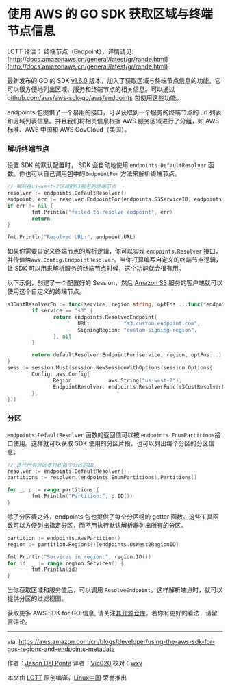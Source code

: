 使用 AWS 的 GO SDK 获取区域与终端节点信息
============================================================

LCTT 译注： 终端节点（Endpoint），详情请见: [http://docs.amazonaws.cn/general/latest/gr/rande.html](http://docs.amazonaws.cn/general/latest/gr/rande.html)

最新发布的 GO 的 SDK [v1.6.0][1] 版本，加入了获取区域与终端节点信息的功能。它可以很方便地列出区域、服务和终端节点的相关信息。可以通过 [github.com/aws/aws-sdk-go/aws/endpoints][3] 包使用这些功能。

endpoints 包提供了一个易用的接口，可以获取到一个服务的终端节点的 url 列表和区域列表信息。并且我们将相关信息根据 AWS 服务区域进行了分组，如 AWS 标准、AWS 中国和 AWS GovCloud（美国）。

### 解析终端节点

设置 SDK 的默认配置时， SDK 会自动地使用 `endpoints.DefaultResolver` 函数。你也可以自己调用包中的`EndpointFor` 方法来解析终端节点。

```Go
// 解析在us-west-2区域的S3服务的终端节点
resolver := endpoints.DefaultResolver()
endpoint, err := resolver.EndpointFor(endpoints.S3ServiceID, endpoints.UsWest2RegionID)
if err != nil {
        fmt.Println("failed to resolve endpoint", err)
        return
}

fmt.Println("Resolved URL:", endpoint.URL)
```

如果你需要自定义终端节点的解析逻辑，你可以实现 `endpoints.Resolver` 接口，并传值给`aws.Config.EndpointResolver`。当你打算编写自定义的终端节点逻辑，让 SDK 可以用来解析服务的终端节点时候，这个功能就会很有用。

以下示例，创建了一个配置好的 Session，然后 [Amazon S3][4] 服务的客户端就可以使用这个自定义的终端节点。


```Go
s3CustResolverFn := func(service, region string, optFns ...func(*endpoints.Options)) (endpoints.ResolvedEndpoint, error) {
        if service == "s3" {
               return endpoints.ResolvedEndpoint{
                       URL:           "s3.custom.endpoint.com",
                       SigningRegion: "custom-signing-region",
               }, nil
        }

        return defaultResolver.EndpointFor(service, region, optFns...)
}
sess := session.Must(session.NewSessionWithOptions(session.Options{
        Config: aws.Config{
               Region:           aws.String("us-west-2"),
               EndpointResolver: endpoints.ResolverFunc(s3CustResolverFn),
        },
}))
```

### 分区

`endpoints.DefaultResolver` 函数的返回值可以被 `endpoints.EnumPartitions`接口使用。这样就可以获取 SDK 使用的分区片段，也可以列出每个分区的分区信息。

```Go
// 迭代所有分区表打印每个分区的ID
resolver := endpoints.DefaultResolver()
partitions := resolver.(endpoints.EnumPartitions).Partitions()

for _, p := range partitions {
        fmt.Println("Partition:", p.ID())
}
```

除了分区表之外，endpoints 包也提供了每个分区组的 getter 函数。这些工具函数可以方便列出指定分区，而不用执行默认解析器列出所有的分区。

```Go
partition := endpoints.AwsPartition()
region := partition.Regions()[endpoints.UsWest2RegionID]

fmt.Println("Services in region:", region.ID())
for id, _ := range region.Services() {
        fmt.Println(id)
}
```

当你获取区域和服务值后，可以调用 `ResolveEndpoint`。这样解析端点时，就可以提供分区的过滤视图。

获取更多 AWS SDK for GO 信息, 请关注[其开源仓库][5]。若你有更好的看法，请留言评论。


--------------------------------------------------------------------------------

via: https://aws.amazon.com/cn/blogs/developer/using-the-aws-sdk-for-gos-regions-and-endpoints-metadata

作者：[Jason Del Ponte][a]
译者：[Vic020](http://vicyu.com)
校对：[wxy](https://github.com/wxy)

本文由 [LCTT](https://github.com/LCTT/TranslateProject) 原创编译，[Linux中国](https://linux.cn/) 荣誉推出

[a]:https://aws.amazon.com/cn/blogs/developer/using-the-aws-sdk-for-gos-regions-and-endpoints-metadata
[1]:https://github.com/aws/aws-sdk-go/releases/tag/v1.6.0
[2]:https://github.com/aws/aws-sdk-go
[3]:http://docs.aws.amazon.com/sdk-for-go/api/aws/endpoints/
[4]:https://aws.amazon.com/s3/
[5]:https://github.com/aws/aws-sdk-go/tree/master/example/aws/endpoints
